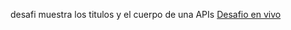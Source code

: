 desafi muestra los titulos y el cuerpo de una APIs
[Desafio en vivo](https://diegocabre.github.io/traer-post/)
